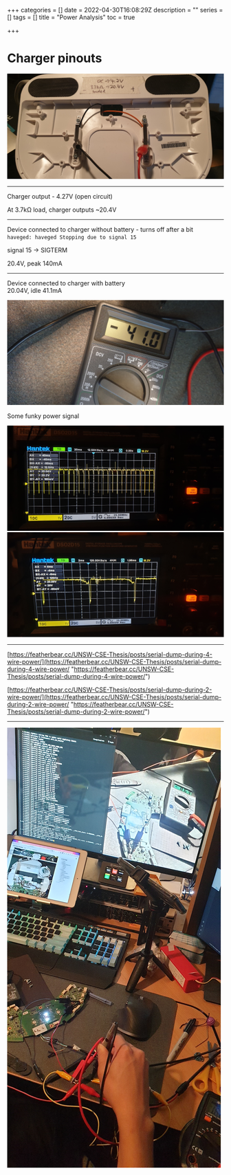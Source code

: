 +++
categories = []
date = 2022-04-30T16:08:29Z
description = ""
series = []
tags = []
title = "Power Analysis"
toc = true

+++
# Charger pinouts

![](/uploads/20220501_051651.jpg)

---


Charger output - 4.27V (open circuit)

At 3.7kΩ load, charger outputs \~20.4V

***

Device connected to charger without battery - turns off after a bit  
`haveged: haveged Stopping due to signal 15`

signal 15 -> SIGTERM

20\.4V, peak 140mA

***

Device connected to charger with battery  
20\.04V, idle 41.1mA

![](/uploads/20220501_031644.jpg)

Some funky power signal

![](/uploads/20220501_031428.jpg)  
![](/uploads/20220501_031636.jpg)

***

[https://featherbear.cc/UNSW-CSE-Thesis/posts/serial-dump-during-4-wire-power/](https://featherbear.cc/UNSW-CSE-Thesis/posts/serial-dump-during-4-wire-power/ "https://featherbear.cc/UNSW-CSE-Thesis/posts/serial-dump-during-4-wire-power/")

[https://featherbear.cc/UNSW-CSE-Thesis/posts/serial-dump-during-2-wire-power/](https://featherbear.cc/UNSW-CSE-Thesis/posts/serial-dump-during-2-wire-power/ "https://featherbear.cc/UNSW-CSE-Thesis/posts/serial-dump-during-2-wire-power/")

---

![](/uploads/20220501_020251.jpg)